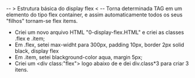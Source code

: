 -- > Estrutura básica do display flex < --
    Torna determinada TAG em um elemento do tipo flex container, e assim automaticamente todos os seus
"filhos" tornam-se flex items.

* Criei um novo arquivo HTML "0-display-flex.HTML" e criei as classes .flex e .item;
* Em .flex, setei max-widht para 300px, padding 10px, border 2px solid black, display flex
* Em .item, setei blackground-color aqua, margin 5px;
* Criei um <div class:"flex"> logo abaixo de <body> e dei div.class*3 para criar 3 itens.